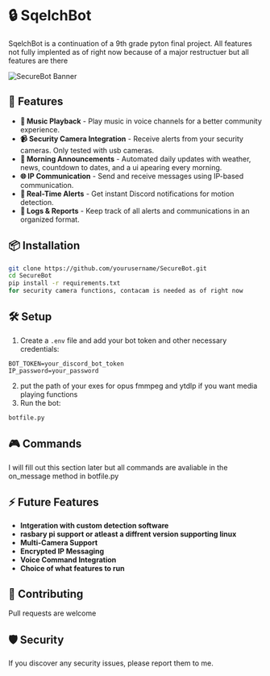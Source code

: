 # 🔒 SqelchBot 

SqelchBot is a continuation of a 9th grade pyton final project. All features not fully implented as of right now because of a major restructuer but all features are there

![SecureBot Banner](http://i.ytimg.com/vi/SQJrYw1QvSQ/hq720.jpg?sqp=-oaymwEhCK4FEIIDSFryq4qpAxMIARUAAAAAGAElAADIQj0AgKJD&rs=AOn4CLBY9A7Gomuj6iHkoDkSidTzx0bZAw/120x300?text=SecureBot)

## 🚀 Features
- **🎵 Music Playback** - Play music in voice channels for a better community experience.
- **📹 Security Camera Integration** - Receive alerts from your security cameras. Only tested with usb cameras.
- **🌅 Morning Announcements** - Automated daily updates with weather, news, countdown to dates, and a ui apearing every morning.
- **🌐 IP Communication** - Send and receive messages using IP-based communication.
- **🔔 Real-Time Alerts** - Get instant Discord notifications for motion detection.
- **📜 Logs & Reports** - Keep track of all alerts and communications in an organized format.

## 📦 Installation
```bash
git clone https://github.com/yourusername/SecureBot.git
cd SecureBot
pip install -r requirements.txt
for security camera functions, contacam is needed as of right now
```

## 🛠 Setup
1. Create a `.env` file and add your bot token and other necessary credentials:
```env
BOT_TOKEN=your_discord_bot_token
IP_password=your_password
```
2. put the path of your exes for opus fmmpeg and ytdlp if you want media playing functions
3. Run the bot:
```bash
botfile.py
```

## 🎮 Commands
I will fill out this section later but all commands are avaliable in the on_message method in botfile.py

## ⚡ Future Features
- **Intgeration with custom detection software**
- **rasbary pi support or atleast a diffrent version supporting linux**
- **Multi-Camera Support**
- **Encrypted IP Messaging**
- **Voice Command Integration**
- **Choice of what features to run**

## 🤝 Contributing
Pull requests are welcome

## 🛡️ Security
If you discover any security issues, please report them to me.


